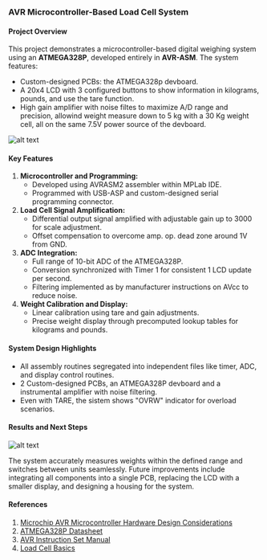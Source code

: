 ### AVR Microcontroller-Based Load Cell System

#### Project Overview
This project demonstrates a microcontroller-based digital weighing system using an **ATMEGA328P**, developed entirely in **AVR-ASM**. The system features:
- Custom-designed PCBs: the ATMEGA328p devboard.
- A 20x4 LCD with 3 configured buttons to show information in kilograms, pounds, and use the tare function.
- High gain amplifier with noise filtes to maximize A/D range and precision, allowind weight measure down to 5 kg with a 30 Kg weight cell, all on the same 7.5V power source of the devboard.

![alt text](https://github.com/ZT-715/avr_asm_weighing_scale/blob/main/Boards.png?raw=true)


#### Key Features
1. **Microcontroller and Programming:**
   - Developed using AVRASM2 assembler within MPLab IDE.
   - Programmed with USB-ASP and custom-designed serial programming connector.
2. **Load Cell Signal Amplification:**
   - Differential output signal amplified with adjustable gain up to 3000 for
     scale adjustment.
   - Offset compensation to overcome amp. op. dead zone around 1V from GND.
4. **ADC Integration:**
   - Full range of 10-bit ADC of the ATMEGA328P.
   - Conversion synchronized with Timer 1 for consistent 1 LCD update per
     second.
   - Filtering implemented as by manufacturer instructions on AVcc to reduce noise.
5. **Weight Calibration and Display:**
   - Linear calibration using tare and gain adjustments.
   - Precise weight display through precomputed lookup tables for kilograms and pounds.

#### System Design Highlights
- All assembly routines segregated into independent files like timer, ADC, and display control routines.
- 2 Custom-designed PCBs, an ATMEGA328P devboard and a instrumental amplifier with noise filtering.
- Even with TARE, the sistem shows "OVRW" indicator for overload scenarios.

#### Results and Next Steps
![alt text](https://github.com/ZT-715/avr_asm_weighing_scale/blob/main/Final_test.jpg?raw=true)

The system accurately measures weights within the defined range and switches between units seamlessly. Future improvements include integrating all components into a single PCB, replacing the LCD with a smaller display, and designing a housing for the system.

#### References
1. [Microchip AVR Microcontroller Hardware Design Considerations](https://ww1.microchip.com/downloads/en/Appnotes/AN2519-AVR-Microcontroller-Hardware-Design-Considerations-00002519B.pdf)
2. [ATMEGA328P Datasheet](https://ww1.microchip.com/downloads/en/DeviceDoc/Atmel-7810-Automotive-Microcontrollers-ATmega328P_Datasheet.pdf)
3. [AVR Instruction Set Manual](https://ww1.microchip.com/downloads/en/DeviceDoc/AVR-InstructionSet-Manual-DS40002198.pdf)
4. [Load Cell Basics](https://en.wikipedia.org/wiki/Load_cell)
